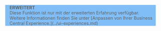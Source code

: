 <blockquote STYLE="background: #81BEF7;border-left:None"><b>ERWEITERT</b><br />Diese Funktion ist nur mit der erweiterten Erfahrung verfügbar. Weitere Informationen finden Sie unter [Anpassen von Ihrer Business Central Experience.](../ui-experiences.md) </blockquote>
